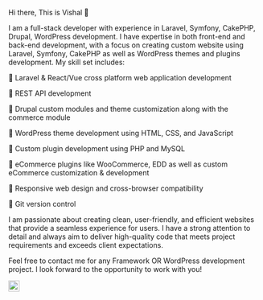 Hi there, This is Vishal :wave:

I am a full-stack developer with experience in Laravel, Symfony, CakePHP, Drupal, WordPress development. I have expertise in both front-end and back-end development, with a focus on creating custom website using Laravel, Symfony, CakePHP as well as WordPress themes and plugins development. My skill set includes:

:small_orange_diamond: Laravel & React/Vue cross platform web application development

:small_orange_diamond: REST API development

:small_orange_diamond: Drupal custom modules and theme customization along with the commerce module

:small_orange_diamond: WordPress theme development using HTML, CSS, and JavaScript

:small_orange_diamond: Custom plugin development using PHP and MySQL

:small_orange_diamond: eCommerce plugins like WooCommerce, EDD as well as custom eCommerce customization & development

:small_orange_diamond: Responsive web design and cross-browser compatibility

:small_orange_diamond: Git version control

I am passionate about creating clean, user-friendly, and efficient websites that provide a seamless experience for users. I have a strong attention to detail and always aim to deliver high-quality code that meets project requirements and exceeds client expectations.

Feel free to contact me for any Framework OR WordPress development project. I look forward to the opportunity to work with you!

</a>
<a href="https://www.linkedin.com/in/vishal041217/">
  <img align="left" alt="Vishal LinkdeIN" width="22px" src="https://cdn.jsdelivr.net/npm/simple-icons@v3/icons/linkedin.svg" />
</a>
